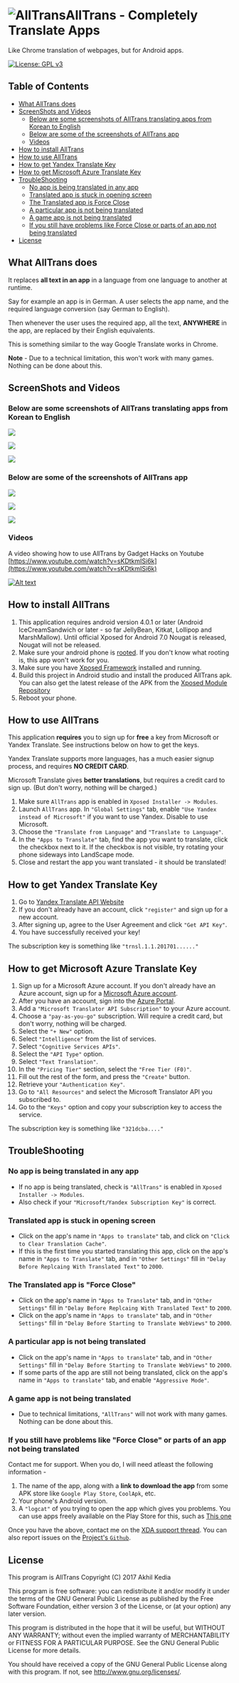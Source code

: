 # ![AllTrans](./app/src/main/res/mipmap-hdpi/ic_launcher.png)AllTrans - Completely Translate Apps

Like Chrome translation of webpages, but for Android apps.

[![License: GPL v3](https://img.shields.io/badge/License-GPL%20v3-blue.svg)](http://www.gnu.org/licenses/gpl-3.0)

## Table of Contents

 * [What AllTrans does](#what-alltrans-does)
 * [ScreenShots and Videos](#screenshots-and-videos)
   + [Below are some screenshots of AllTrans translating apps from Korean to English](#below-are-some-screenshots-of-alltrans-translating-apps-from-korean-to-english)
   + [Below are some of the screenshots of AllTrans app](#below-are-some-of-the-screenshots-of-alltrans-app)
   + [Videos](#videos)
 * [How to install AllTrans](#how-to-install-alltrans)
 * [How to use AllTrans](#how-to-use-alltrans)
 * [How to get Yandex Translate Key](#how-to-get-yandex-translate-key)
 * [How to get Microsoft Azure Translate Key](#how-to-get-microsoft-azure-translate-key)
 * [TroubleShooting](#troubleshooting)
   + [No app is being translated in any app](#no-app-is-being-translated-in-any-app)
   + [Translated app is stuck in opening screen](#translated-app-is-stuck-in-opening-screen)
   + [The Translated app is Force Close](#the-translated-app-is-force-close)
   + [A particular app is not being translated](#a-particular-app-is-not-being-translated)
   + [A game app is not being translated](#a-game-app-is-not-being-translated)
   + [If you still have problems like Force Close or parts of an app not being translated](#if-you-still-have-problems-like-force-close-or-parts-of-an-app-not-being-translated)
 * [License](#license)
 
## What AllTrans does

It replaces **all text in an app** in a language from one language to another at runtime.

Say for example an app is in German. A user selects the app name, and the required language conversion (say German to English).

Then whenever the user uses the required app, all the text, **ANYWHERE** in the app, are replaced by their English equivalents.

This is something similar to the way Google Translate works in Chrome.

**Note** - Due to a technical limitation, this won't work with many games. Nothing can be done about this.

## ScreenShots and Videos

### Below are some screenshots of AllTrans translating apps from Korean to English

![](./screenshots/Joint1S.png)

![](./screenshots/Joint2S.png)

![](./screenshots/Joint3S.png)

### Below are some of the screenshots of AllTrans app

![](./screenshots/Screen1S.png)

![](./screenshots/Screen2S.png)

![](./screenshots/Screen3S.png)

### Videos

A video showing how to use AllTrans by Gadget Hacks on Youtube [https://www.youtube.com/watch?v=sKDtkmISi6k](https://www.youtube.com/watch?v=sKDtkmISi6k)

[![Alt text](https://img.youtube.com/vi/sKDtkmISi6k/0.jpg)](https://www.youtube.com/watch?v=sKDtkmISi6k)

## How to install AllTrans

1. This application requires android version 4.0.1 or later (Android IceCreamSandwich or later - so far JellyBean, Kitkat, Lollipop and MarshMallow).
Until official Xposed for Android 7.0 Nougat is released, Nougat will not be released. 
2. Make sure your android phone is [rooted](https://en.wikipedia.org/wiki/Rooting_(Android_OS)).
If you don't know what rooting is, this app won't work for you.
3. Make sure you have [Xposed Framework](https://forum.xda-developers.com/showthread.php?t=3034811) installed and running.
4. Build this project in Android studio and install the produced AllTrans apk.
You can also get the latest release of the APK from the [Xposed Module Repository](http://repo.xposed.info/module/akhil.alltrans)
5. Reboot your phone.

## How to use AllTrans

This application **requires** you to sign up for **free** a key from Microsoft or Yandex Translate. See instructions below on how to get the keys.

Yandex Translate supports more languages, has a much easier signup process, and requires **NO CREDIT CARD**.

Microsoft Translate gives **better translations**, but requires a credit card to sign up. (But don't worry, nothing will be charged.)

1. Make sure `AllTrans` app is enabled in `Xposed Installer -> Modules`.
1. Launch `AllTrans` app. In `"Global Settings"` tab, enable `"Use Yandex instead of Microsoft"` if you want to use Yandex. Disable to use Microsoft.
2. Choose the `"Translate from Language"` and `"Translate to Language"`.
3. In the `"Apps to Translate"` tab, find the app you want to translate, click the checkbox next to it. If the checkbox is not visible, try rotating your phone sideways into LandScape mode.
4. Close and restart the app you want translated - it should be translated!

## How to get Yandex Translate Key

1. Go to [Yandex Translate API Website](https://tech.yandex.com/keys/get/?service=trnsl)
2. If you don't already have an account, click `"register"` and sign up for a new account.
3. After signing up, agree to the User Agreement and click `"Get API Key"`.
4. You have successfully received your key!

The subscription key is something like `"trnsl.1.1.201701......"`

## How to get Microsoft Azure Translate Key

1. Sign up for a Microsoft Azure account.
If you don't already have an Azure account, sign up for a [Microsoft Azure account](http://azure.com).
2. After you have an account, sign into the [Azure Portal](http://portal.azure.com).
3. Add a `"Microsoft Translator API Subscription"` to your Azure account.
  1. Choose a `"pay-as-you-go"` subscription. Will require a credit card, but don't worry, nothing will be charged.
  2. Select the `"+ New"` option.
  3. Select `"Intelligence"` from the list of services.
  4. Select `"Cognitive Services APIs"`.
  5. Select the `"API Type"` option.
  6. Select `"Text Translation"`.
  7. In the `"Pricing Tier"` section, select the `"Free Tier (F0)"`.
  8. Fill out the rest of the form, and press the `"Create"` button.
4. Retrieve your `"Authentication Key"`.
  1. Go to `"All Resources"` and select the Microsoft Translator API you subscribed to.
  2. Go to the `"Keys"` option and copy your subscription key to access the service.
  
The subscription key is something like `"321dcba...."`

## TroubleShooting

### No app is being translated in any app

* If no app is being translated, check is `"AllTrans"` is enabled in `Xposed Installer -> Modules`.
* Also check if your `"Microsoft/Yandex Subscription Key"` is correct.

### Translated app is stuck in opening screen

* Click on the app's name in `"Apps to translate"` tab, and click on `"Click to Clear Translation Cache"`.
* If this is the first time you started translating this app, click on the app's name in `"Apps to Translate"` tab, and in `"Other Settings"` fill in `"Delay Before Replcaing With Translated Text"` to `2000`.

### The Translated app is "Force Close"

* Click on the app's name in `"Apps to Translate"` tab, and in `"Other Settings"` fill in `"Delay Before Replcaing With Translated Text"` to `2000`.
* Click on the app's name in `"Apps to translate"` tab, and in `"Other Settings"` fill in `"Delay Before Starting to Translate WebViews"` to `2000`.

### A particular app is not being translated

* Click on the app's name in `"Apps to translate"` tab, and in `"Other Settings"` fill in `"Delay Before Starting to Translate WebViews"` to `2000`.
* If some parts of the app are still not being translated, click on the app's name in `"Apps to translate"` tab, and enable `"Aggressive Mode"`.

### A game app is not being translated

* Due to technical limitations, `"AllTrans"` will not work with many games. Nothing can be done about this.

### If you still have problems like "Force Close" or parts of an app not being translated

Contact me for support. When you do, I will need atleast the following information - 

1. The name of the app, along with a **link to download the app** from some APK store like `Google Play Store`, `CoolApk`, etc.
2. Your phone's Android version.
3. A `"logcat"` of you trying to open the app which gives you problems. You can use apps freely available on the Play Store for this, such as [This one](https://play.google.com/store/apps/details?id=com.nolanlawson.logcat)

Once you have the above, contact me on the  [XDA support thread](https://forum.xda-developers.com/xposed/modules/xposed-alltrans-completely-translate-t3539878).
You can also report issues on the  [Project's `Github`](https://github.com/akhilkedia/AllTrans).

## License

This program is AllTrans
Copyright (C) 2017  Akhil Kedia

This program is free software: you can redistribute it and/or modify it under the terms of the GNU General Public License as published by the Free Software Foundation, either version 3 of the License, or (at your option) any later version.

This program is distributed in the hope that it will be useful, but WITHOUT ANY WARRANTY; without even the implied warranty of MERCHANTABILITY or FITNESS FOR A PARTICULAR PURPOSE. See the GNU General Public License for more details.

You should have received a copy of the GNU General Public License along with this program. If not, see <http://www.gnu.org/licenses/>.
